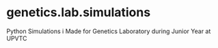 # genetics.lab.simulations
Python Simulations i Made for Genetics Laboratory during Junior Year at UPVTC
